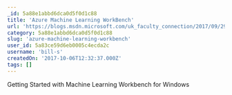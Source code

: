 ```yaml
---
_id: 5a88e1abbd6dca0d5f0d1c88
title: 'Azure Machine Learning WorkBench'
url: 'https://blogs.msdn.microsoft.com/uk_faculty_connection/2017/09/29/azure-machine-learning-workbench/'
category: 5a88e1abbd6dca0d5f0d1c88
slug: 'azure-machine-learning-workbench'
user_id: 5a83ce59d6eb0005c4ecda2c
username: 'bill-s'
createdOn: '2017-10-06T12:32:37.000Z'
tags: []
---
```


Getting Started with Machine Learning Workbench for Windows
